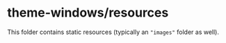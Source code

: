 # theme-windows/resources

This folder contains static resources (typically an `"images"` folder as well).
